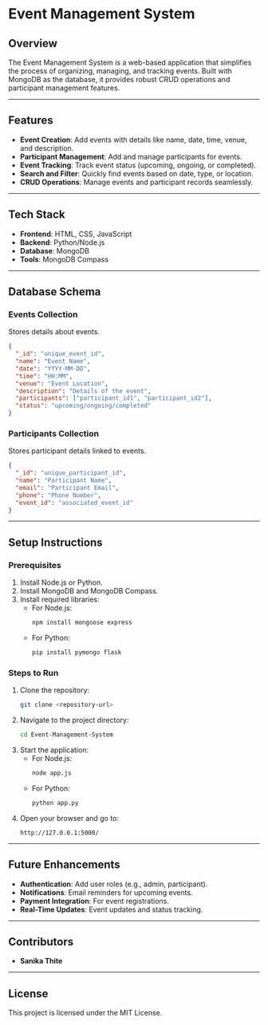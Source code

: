 # **Event Management System**

## **Overview**  
The Event Management System is a web-based application that simplifies the process of organizing, managing, and tracking events. Built with MongoDB as the database, it provides robust CRUD operations and participant management features.

---

## **Features**  
- **Event Creation**: Add events with details like name, date, time, venue, and description.  
- **Participant Management**: Add and manage participants for events.  
- **Event Tracking**: Track event status (upcoming, ongoing, or completed).  
- **Search and Filter**: Quickly find events based on date, type, or location.  
- **CRUD Operations**: Manage events and participant records seamlessly.  

---

## **Tech Stack**  
- **Frontend**: HTML, CSS, JavaScript  
- **Backend**: Python/Node.js  
- **Database**: MongoDB  
- **Tools**: MongoDB Compass  

---

## **Database Schema**  

### **Events Collection**  
Stores details about events.  
```json
{
  "_id": "unique_event_id",
  "name": "Event Name",
  "date": "YYYY-MM-DD",
  "time": "HH:MM",
  "venue": "Event Location",
  "description": "Details of the event",
  "participants": ["participant_id1", "participant_id2"],
  "status": "upcoming/ongoing/completed"
}
```

### **Participants Collection**  
Stores participant details linked to events.  
```json
{
  "_id": "unique_participant_id",
  "name": "Participant Name",
  "email": "Participant Email",
  "phone": "Phone Number",
  "event_id": "associated_event_id"
}
```

---

## **Setup Instructions**  

### **Prerequisites**  
1. Install Node.js or Python.  
2. Install MongoDB and MongoDB Compass.  
3. Install required libraries:  
   - For Node.js:  
     ```bash
     npm install mongoose express
     ```
   - For Python:  
     ```bash
     pip install pymongo flask
     ```

### **Steps to Run**  
1. Clone the repository:  
   ```bash
   git clone <repository-url>
   ```  
2. Navigate to the project directory:  
   ```bash
   cd Event-Management-System
   ```  
3. Start the application:  
   - For Node.js:  
     ```bash
     node app.js
     ```
   - For Python:  
     ```bash
     python app.py
     ```  
4. Open your browser and go to:  
   ```
   http://127.0.0.1:5000/
   ```

---

## **Future Enhancements**  
- **Authentication**: Add user roles (e.g., admin, participant).  
- **Notifications**: Email reminders for upcoming events.  
- **Payment Integration**: For event registrations.  
- **Real-Time Updates**: Event updates and status tracking.  

---

## **Contributors**  
- **Sanika Thite**

---

## **License**  
This project is licensed under the MIT License.
